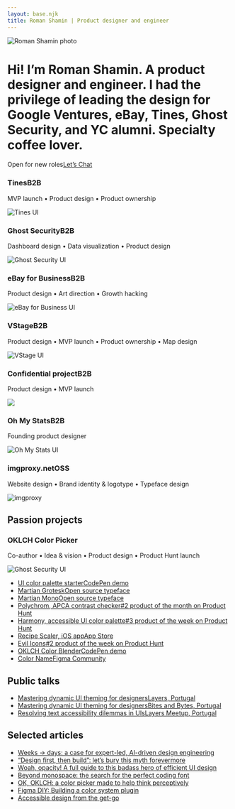 ```yaml
---
layout: base.njk
title: Roman Shamin | Product designer and engineer
---
```


<div class="intro">

  <img class="profile-photo" src="/images/photo.jpg" alt="Roman Shamin photo" />
  <h1 class="h1-greeting"><span class="text-dimmed">Hi! I’m Roman Shamin.</span> A product designer and engineer. I had the privilege of leading the design for Google Ventures, eBay, Tines, Ghost Security, and YC alumni. Specialty coffee lover.</h1>

  <div class="cta"><span class="cta-body">Open for new roles</span><a href="https://www.linkedin.com/in/roman-shamin" class="cta-button">Let’s Chat</a></div>

</div>

<div class="grid-container">

  <div class="grid-item item-full">
    <div class="card-caption">
      <h3 class="card-header">Tines<span class="header-badge">B2B</span></h3>
      <p class="card-details">MVP launch • Product design • Product ownership</p>
    </div>
    <img class="card-image" src="/images/tines.png" alt="Tines UI" />
  </div>

  <div class="grid-item item-full">
    <div class="card-caption">
      <h3 class="card-header">Ghost Security<span class="header-badge">B2B</span></h3>
      <p class="card-details">Dashboard design • Data visualization • Product design</p>
    </div>
    <img class="card-image" src="/images/ghost.png" alt="Ghost Security UI" />
  </div>

  <div class="grid-item item-full">
    <div class="card-caption">
      <h3 class="card-header">eBay for Business<span class="header-badge">B2B</span></h3>
      <p class="card-details">Product design • Art direction • Growth hacking</p>
    </div>
    <img class="card-image" src="/images/ebaymag.png" alt="eBay for Business UI" />
  </div>

  <div class="grid-item item-full">
    <div class="card-caption">
      <h3 class="card-header">VStage<span class="header-badge">B2B</span></h3>
      <p class="card-details">Product design • MVP launch • Product ownership • Map design</p>
    </div>
    <img class="card-image" src="/images/vstage.png" alt="VStage UI" />
  </div>

  <div class="grid-item item-full">
    <div class="card-caption">
      <h3 class="card-header">Confidential project<span class="header-badge">B2B</span></h3>
      <p class="card-details">Product design • MVP launch</p>
    </div>
    <img class="card-image" src="/images/nda-1.png" />
  </div>

  <div class="grid-item item-full">
    <div class="card-caption">
      <h3 class="card-header">Oh My Stats<span class="header-badge">B2B</span></h3>
      <p class="card-details">Founding product designer</p>
    </div>
    <img class="card-image" src="/images/ohmystats.png" alt="Oh My Stats UI" />
  </div>

  <div class="grid-item item-full">
    <div class="card-caption">
      <h3 class="card-header">imgproxy.net<span class="header-badge">OSS</span></h3>
      <p class="card-details">Website design • Brand identity & logotype • Typeface design</p>
    </div>
    <img class="card-image" src="/images/imgproxy.png" alt="imgproxy" />
  </div>

</div>

<h2 class="h2-section">Passion projects</h2>

<div class="grid-container">

  <div class="grid-item item-full">
    <div class="card-caption">
      <h3 class="card-header">OKLCH Color Picker</h3>
      <p class="card-details">Co-author • Idea & vision • Product design • Product Hunt launch</p>
    </div>
    <img class="card-image" src="/images/oklch-com.png" alt="Ghost Security UI" />
  </div>

</div>

<ul class="list-pill">

  <li class="pill-item">
    <a href="https://codepen.io/romanshamin/full/WbNxqPp" class="link-block">UI color palette starter<span class="align-right"><span class="header-badge">CodePen demo</span><span></a>
  </li>

  <li class="pill-item">
    <a href="https://evilmartians.com/products/martian-grotesk" class="link-block">Martian Grotesk<span class="align-right"><span class="header-badge">Open source typeface</span><span></a>
  </li>

  <li class="pill-item">
    <a href="https://fonts.google.com/specimen/Martian+Mono" class="link-block">Martian Mono<span class="align-right"><span class="header-badge">Open source typeface</span><span></a>
  </li>

  <li class="pill-item">
    <a href="https://www.producthunt.com/products/polychrom-apca-contrast-checker" class="link-block">Polychrom, APCA contrast checker<span class="align-right"><span class="header-badge">#2 product of the month on Product Hunt</span><span></a>
  </li>

  <li class="pill-item">
    <a href="https://www.producthunt.com/products/harmony-accessible-ui-color-palette" class="link-block">Harmony, accessible UI color palette<span class="align-right"><span class="header-badge">#3 product of the week on Product Hunt</span><span></a>
  </li>

  <li class="pill-item">
    <a href="https://apps.apple.com/pt/app/recipe-scaler-app/id1483478067?l=en-GB" class="link-block">Recipe Scaler, iOS app<span class="align-right"><span class="header-badge">App Store</span><span></a>
  </li>

  <li class="pill-item">
    <a href="https://www.producthunt.com/products/evil-icons" class="link-block">Evil Icons<span class="align-right"><span class="header-badge">#2 product of the week on Product Hunt</span><span></a>
  </li>

  <li class="pill-item">
    <a href="https://codepen.io/romanshamin/full/wvypQgB" class="link-block">OKLCH Color Blender<span class="align-right"><span class="header-badge">CodePen demo</span><span></a>
  </li>

  <li class="pill-item">
    <a href="https://www.figma.com/community/plugin/880101729425135325/color-name" class="link-block">Color Name<span class="align-right"><span class="header-badge">Figma Community</span><span></a>
  </li>

</ul>

<h2 class="h2-section">Public talks</h2>

<ul class="list-pill">

  <li class="pill-item">
    <a href="https://youtu.be/vpQtaTthaTA?si=WtKrJeeivTaFxIek" class="link-block">Mastering dynamic UI theming for designers<span class="align-right"><span class="header-badge">Layers, Portugal</span><span></a>
  </li>

  <li class="pill-item">
    <a href="https://evilmartians.com/events/mastering-dynamic-ui-theming-for-designers-bites-and-bytes-lisbon" class="link-block">Mastering dynamic UI theming for designers<span class="align-right"><span class="header-badge">Bites and Bytes, Portugal</span><span></a>
  </li>

  <li class="pill-item">
    <a href="https://evilmartians.com/events/layers-meetup-resolving-text-accessibility-dilemmas-in-uis" class="link-block">Resolving text accessibility dilemmas in UIs<span class="align-right"><span class="header-badge">Layers Meetup, Portugal</span><span></a>
  </li>

</ul>

<h2 class="h2-section">Selected articles</h2>

<ul class="list-pill">

  <li class="pill-item">
    <a href="https://evilmartians.com/chronicles/weeks-to-days-a-case-for-expert-led-ai-driven-design-engineering" class="link-block">Weeks → days: a case for expert-led, AI-driven design engineering</a>
  </li>

  <li class="pill-item">
    <a href="https://evilmartians.com/chronicles/design-first-then-build-lets-bury-this-myth-forevermore" class="link-block">“Design first, then build”: let’s bury this myth forevermore</a>
  </li>

  <li class="pill-item">
    <a href="https://evilmartians.com/chronicles/woah-opacity-a-full-guide-to-this-badass-hero-of-efficient-ui-design" class="link-block">Woah, opacity! A full guide to this badass hero of efficient UI design</a>
  </li>

  <li class="pill-item">
    <a href="https://evilmartians.com/chronicles/beyond-monospace-the-search-for-the-perfect-coding-font" class="link-block">Beyond monospace: the search for the perfect coding font</a>
  </li>

  <li class="pill-item">
    <a href="https://evilmartians.com/chronicles/oklch-a-color-picker-made-to-help-think-perceptively" class="link-block">OK, OKLCH: a color picker made to help think perceptively</a>
  </li>

  <li class="pill-item">
    <a href="https://evilmartians.com/chronicles/figma-diy-building-a-color-system-plugin" class="link-block">Figma DIY: Building a color system plugin</a>
  </li>

  <li class="pill-item">
    <a href="https://evilmartians.com/chronicles/accessible-design-from-the-get-go" class="link-block">Accessible design from the get-go</a>
  </li>

</ul>